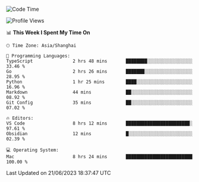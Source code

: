<!--START_SECTION:waka-->
![Code Time](http://img.shields.io/badge/Code%20Time-118%20hrs%208%20mins-blue)

![Profile Views](http://img.shields.io/badge/Profile%20Views-6-blue)

📊 **This Week I Spent My Time On** 

```text
🕑︎ Time Zone: Asia/Shanghai

💬 Programming Languages: 
TypeScript               2 hrs 48 mins       ████████░░░░░░░░░░░░░░░░░   33.46 % 
Go                       2 hrs 26 mins       ███████░░░░░░░░░░░░░░░░░░   28.95 % 
Python                   1 hr 25 mins        ████░░░░░░░░░░░░░░░░░░░░░   16.96 % 
Markdown                 44 mins             ██░░░░░░░░░░░░░░░░░░░░░░░   08.92 % 
Git Config               35 mins             ██░░░░░░░░░░░░░░░░░░░░░░░   07.02 % 

🔥 Editors: 
VS Code                  8 hrs 12 mins       ████████████████████████░   97.61 % 
Obsidian                 12 mins             █░░░░░░░░░░░░░░░░░░░░░░░░   02.39 % 

💻 Operating System: 
Mac                      8 hrs 24 mins       █████████████████████████   100.00 % 
```


 Last Updated on 21/06/2023 18:37:47 UTC
<!--END_SECTION:waka-->
